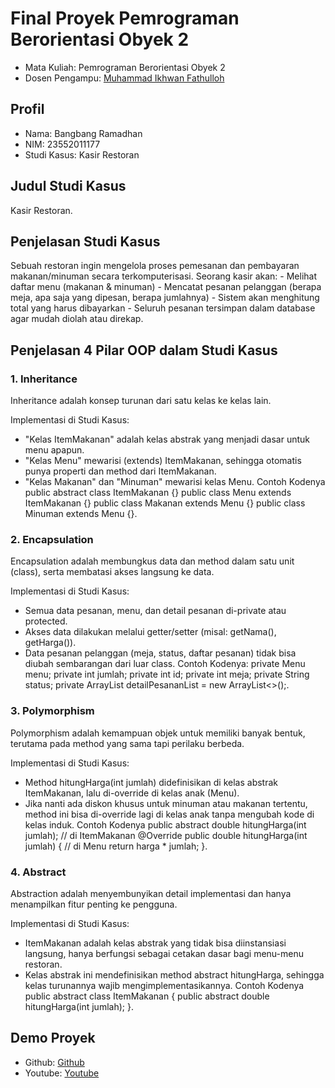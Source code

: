 
# Final Proyek Pemrograman Berorientasi Obyek 2
<ul>
  <li>Mata Kuliah: Pemrograman Berorientasi Obyek 2</li>
  <li>Dosen Pengampu: <a href="https://github.com/Muhammad-Ikhwan-Fathulloh">Muhammad Ikhwan Fathulloh</a></li>
</ul>

## Profil
<ul>
  <li>Nama: Bangbang Ramadhan </li>
  <li>NIM: 23552011177 </li>
  <li>Studi Kasus: Kasir Restoran</li>
</ul>

## Judul Studi Kasus
<p>Kasir Restoran.</p>

## Penjelasan Studi Kasus
<p>Sebuah restoran ingin mengelola proses pemesanan dan pembayaran makanan/minuman secara terkomputerisasi. Seorang kasir akan:
- Melihat daftar menu (makanan & minuman)
- Mencatat pesanan pelanggan (berapa meja, apa saja yang dipesan, berapa jumlahnya)
- Sistem akan menghitung total yang harus dibayarkan
- Seluruh pesanan tersimpan dalam database agar mudah diolah atau direkap.</p>

## Penjelasan 4 Pilar OOP dalam Studi Kasus

### 1. Inheritance
<p>Inheritance adalah konsep turunan dari satu kelas ke kelas lain.

Implementasi di Studi Kasus:
- "Kelas ItemMakanan" adalah kelas abstrak yang menjadi dasar untuk menu apapun.
- "Kelas Menu" mewarisi (extends) ItemMakanan, sehingga otomatis punya properti dan method dari ItemMakanan.
- "Kelas Makanan" dan "Minuman" mewarisi kelas Menu.
  Contoh Kodenya 
public abstract class ItemMakanan {}
public class Menu extends ItemMakanan {}
public class Makanan extends Menu {}
public class Minuman extends Menu {}.</p>

### 2. Encapsulation
<p>Encapsulation adalah membungkus data dan method dalam satu unit (class), serta membatasi akses langsung ke data.

Implementasi di Studi Kasus:
- Semua data pesanan, menu, dan detail pesanan di-private atau protected.
- Akses data dilakukan melalui getter/setter (misal: getNama(), getHarga()).
- Data pesanan pelanggan (meja, status, daftar pesanan) tidak bisa diubah sembarangan dari luar class.
  Contoh Kodenya:
  private Menu menu;
  private int jumlah;
  private int id;
  private int meja;
  private String status;
  private ArrayList<DetailPesanan> detailPesananList = new ArrayList<>();.</p>

### 3. Polymorphism
<p>Polymorphism adalah kemampuan objek untuk memiliki banyak bentuk, terutama pada method yang sama tapi perilaku berbeda.

Implementasi di Studi Kasus:
- Method hitungHarga(int jumlah) didefinisikan di kelas abstrak ItemMakanan, lalu di-override di kelas anak (Menu).
- Jika nanti ada diskon khusus untuk minuman atau makanan tertentu, method ini bisa di-override lagi di kelas anak tanpa mengubah kode di kelas induk.
  Contoh Kodenya
  public abstract double hitungHarga(int jumlah); // di ItemMakanan
@Override
public double hitungHarga(int jumlah) { // di Menu
    return harga * jumlah;
}.</p>

### 4. Abstract
<p>Abstraction adalah menyembunyikan detail implementasi dan hanya menampilkan fitur penting ke pengguna.

Implementasi di Studi Kasus:
- ItemMakanan adalah kelas abstrak yang tidak bisa diinstansiasi langsung, hanya berfungsi sebagai cetakan dasar bagi menu-menu restoran.
- Kelas abstrak ini mendefinisikan method abstract hitungHarga, sehingga kelas turunannya wajib mengimplementasikannya.
Contoh Kodenya
public abstract class ItemMakanan {
    public abstract double hitungHarga(int jumlah);
}.</p>


## Demo Proyek
<ul>
  <li>Github: <a href="">Github</a></li>
  <li>Youtube: <a href="">Youtube</a></li>
</ul>
